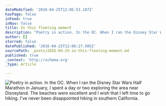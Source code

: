 ```yaml
---
dateModified: '2016-04-25T12:05:53.107Z'
hasPage: false
inFeed: true
inNav: false
title: In this fleeting moment
description: "Poetry in action. In the OC. When I ran the Disney Star Wars Half Marathon in January, I spent a day or two exploring the area near Disneyland. The beaches were excellent and I wish that I left time to go hiking.  I've never been disappointed hiking in southern California."
author: []
starred: false
datePublished: '2016-04-25T12:06:27.505Z'
sourcePath: _posts/2016-04-25-in-this-fleeting-moment.md
published: true
_context: 'http://schema.org'
_type: Article

---
```

![Poetry in action. In the OC. When I ran the Disney Star Wars Half Marathon in January, I spent a day or two exploring the area near Disneyland. The beaches were excellent and I wish that I left time to go hiking.  I've never been disappointed hiking in southern California.](https://s3-us-west-2.amazonaws.com/the-grid-img/p/d7048a0ccc1cdbdf6a9104794ed1b817bc439009.jpg)